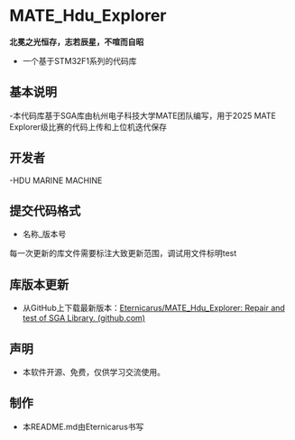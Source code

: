 # MATE_Hdu_Explorer

**北冕之光恒存，志若辰星，不喧而自昭**

- 一个基于STM32F1系列的代码库

## 基本说明
-本代码库基于SGA库由杭州电子科技大学MATE团队编写，用于2025 MATE Explorer级比赛的代码上传和上位机迭代保存  

## 开发者
-HDU MARINE MACHINE  

## 提交代码格式
- 名称_版本号  

每一次更新的库文件需要标注大致更新范围，调试用文件标明test  


## 库版本更新

- 从GitHub上下载最新版本：[Eternicarus/MATE_Hdu_Explorer: Repair and test of SGA Library. (github.com)](https://github.com/Edsion665/MATE_Hdu_Explorer)

## 声明

- 本软件开源、免费，仅供学习交流使用。

## 制作

- 本README.md由Eternicarus书写
